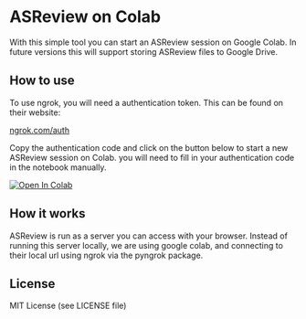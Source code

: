 # ASReview on Colab

With this simple tool you can start an ASReview session on Google Colab. In
future versions this will support storing ASReview files to Google Drive.

## How to use

To use ngrok, you will need a authentication token. This can be found on their website:

[ngrok.com/auth](https://dashboard.ngrok.com/auth)

Copy the authentication code and click on the button below to start a new ASReview session on Colab. you will need to fill in your authentication code in the notebook manually.

[![Open In Colab](https://colab.research.google.com/assets/colab-badge.svg)](https://colab.research.google.com/github/JTeijema/ASReview-Google-Colab/blob/main/ASReview_in_colab.ipynb)

## How it works

ASReview is run as a server you can access with your browser. Instead of running this server locally, we are using google colab, and connecting to their local url using ngrok via the pyngrok package.

## License

MIT License (see LICENSE file)
